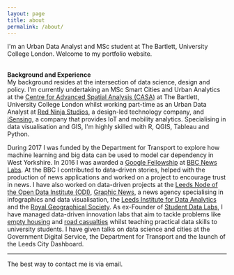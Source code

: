 ```yaml
---
layout: page
title: about
permalink: /about/
---
```


I'm an Urban Data Analyst and MSc student at The Bartlett, University College London. 
Welcome to my portfolio website.

<br/>
<b>Background and Experience</b>
<br/>
My background resides at the intersection of data science, design and policy. I'm currently undertaking an MSc Smart Cities and Urban Analytics at the <a href="https://www.ucl.ac.uk/bartlett/casa/">Centre for Advanced Spatial Analysis (CASA)</a> at The Bartlett, University College London whilst working part-time as an Urban Data Analyst at <a href="http://www.redninja.co.uk/">Red Ninja Studios</a>, a design-led technology company, and <a href="http://isensing.co.uk/">iSensing</a>, a company that provides IoT and mobility analytics. Specialising in data visualisation and GIS, I'm highly skilled with R, QGIS, Tableau and Python.

During 2017 I was funded by the Department for Transport to explore how machine learning and big data can be used to model car dependency in West Yorkshire. In 2016 I was awarded a <a href="http://bbcnewslabs.co.uk/2016/09/26/google-fellow-liam-bolton-blogs-about-his-time-at-the-bbc/">Google Fellowship</a> at <a href="http://bbcnewslabs.co.uk/">BBC News Labs</a>. At the BBC I contributed to data-driven stories, helped with the production of news applications and worked on a project to encourage trust in news. I have also worked on data-driven projects at the <a href="leeds.theodi.org">Leeds Node of the Open Data Institute (ODI)</a>, <a href="https://www.graphicnews.com/">Graphic News</a>, a news agency specialising in infographics and data visualisation, the <a href="http://lida.leeds.ac.uk/">Leeds Institute for Data Analytics</a> and the <a href="http://www.rgs.org/HomePage.htm">Royal Geographical Society</a>. As ex-Founder of <a href="https://studentdatalabs.com/">Student Data Labs</a>, I have managed data-driven innovation labs that aim to tackle problems like <a href="https://github.com/StudentDataLabs/EmptyHousingInnovationLab/">empty housing</a> and <a href="https://github.com/StudentDataLabs/VisionZeroInnovationLab/">road casualties</a> whilst teaching practical data skills to university students. I have given talks on data science and cities at the Government Digital Service, the Department for Transport and the launch of the Leeds City Dashboard.
<br/>
<hr/>
<span class="contacticon center">
	<a href="mailto:liamthomasbolton@gmail.com"><i class="fa fa-envelope-square"></i></a>
	<a href="https://www.linkedin.com/in/liam-thomas-bolton-b1976b72/" target="_blank"><i class="fa fa-linkedin-square"></i></a>
	<a href="https://twitter.com/LiamBoltonUK" target="_blank"><i class="fa fa-twitter-square"></i></a>
    <a href="https://github.com/lbuk" target="_blank"><i class="fa fa-github-square"></i></a>
</span>

<div class="col three caption">
	The best way to contact me is via email.
</div>
